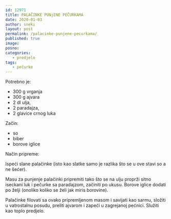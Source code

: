 ```yaml
---
id: 12971
title: PALAČINKE PUNjENE PEČURKAMA
date: 2020-01-03
author: sneki
layout: post
permalink: /palacinke-punjene-pecurkama/
published: true
image: 
posno: 
categories:
   - predjelo
tags:
   - pečurke
---
```

Potrebno je:

* 300 g vrganja
* 300 g ajvara
* 2 dl ulja,
* 2 paradajza,
* 2 glavice crnog luka 

Začin:

* so 
* biber
* borove iglice

Način pripreme:

Ispeći slane palačinke (isto kao slatke samo je razlika što se u ove stavi so a ne šećer). 

Masu za punjenje palačinki pripremiti tako što se na ulju proprži sitno iseckani luk i pečurke sa paradajzom, začiniti po ukusu. Borove iglice dodati po želji (onoliko koliko se želi jak miris borovine). 

Palačinke filovati sa ovako pripremljenom masom i savijati kao sarmu, složiti u vatrostalnu posudu, preliti ajvarom i zapeći u zagrejanoj pećnici. Služiti kao toplo predjelo.

  


